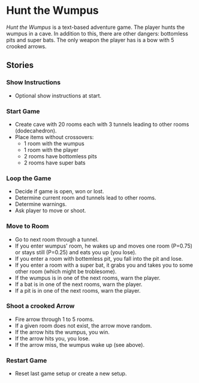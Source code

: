 # Hunt the Wumpus

_Hunt the Wumpus_ is a text-based adventure game. The player hunts the wumpus in
a cave. In addition to this, there are other dangers: bottomless pits and super
bats. The only weapon the player has is a bow with 5 crooked arrows.

## Stories

### Show Instructions

-   Optional show instructions at start.

### Start Game

-   Create cave with 20 rooms each with 3 tunnels leading to other rooms
    (dodecahedron).
-   Place items without crossovers:
    -   1 room with the wumpus
    -   1 room with the player
    -   2 rooms have bottomless pits
    -   2 rooms have super bats

### Loop the Game

-   Decide if game is open, won or lost.
-   Determine current room and tunnels lead to other rooms.
-   Determine warnings.
-   Ask player to move or shoot.

### Move to Room

-   Go to next room through a tunnel.
-   If you enter wumpus' room, he wakes up and moves one room (P=0.75) or stays
    still (P=0.25) and eats you up (you lose).
-   If you enter a room with bottemless pit, you fall into the pit and lose.
-   If you enter a room with a super bat, it grabs you and takes you to some
    other room (which might be troblesome).
-   If the wumpus is in one of the next rooms, warn the player.
-   If a bat is in one of the next rooms, warn the player.
-   If a pit is in one of the next rooms, warn the player.

### Shoot a crooked Arrow

-   Fire arrow through 1 to 5 rooms.
-   If a given room does not exist, the arrow move random.
-   If the arrow hits the wumpus, you win.
-   If the arrow hits you, you lose.
-   If the arrow miss, the wumpus wake up (see above).

### Restart Game

-   Reset last game setup or create a new setup.

